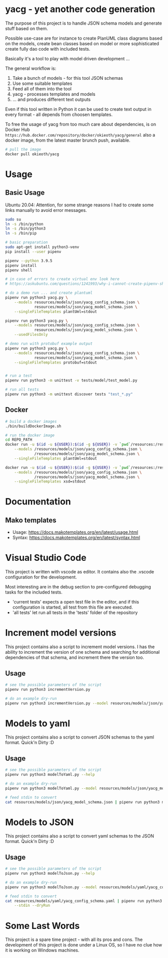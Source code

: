 # yacg - yet another code generation

The purpose of this project is to handle JSON schema models and generate
stuff based on them.

Possible use-case are for instance to create PlanUML class diagrams based
on the models, create bean classes based on model or more sophisticated
create fully dao code with included tests. 

Basically it's a tool to play with model driven development ...

The general workflow is:
1. Take a bunch of models - for this tool JSON schemas
2. Use some suitable templates
3. Feed all of them into the tool
4. yacg - processes templates and models
5. ... and produces different text outputs

Even if this tool written in Python it can be used to create text output
in every format - all depends from choosen templates.

To free the usage of yacg from too much care about dependencies, is on 
Docker Hub `https://hub.docker.com/repository/docker/okieoth/yacg/general` 
also a docker image, from the latest master brunch push, available. 

```bash
# pull the image
docker pull okieoth/yacg
```

# Usage
## Basic Usage

Ubuntu 20.04: Attention, for some strange reasons I had to create some links manually to avoid error messages.

```bash
sudo su
ln -s /bin/python
ln -s /bin/python3
ln -s /bin/pip
```

```bash
# basic preparation
sudo apt-get install python3-venv
pip install --user pipenv

pipenv --python 3.9.5
pipenv install
pipenv shell

# in case of errors to create virtual env look here
# https://askubuntu.com/questions/1241993/why-i-cannot-create-pipenv-shell-in-ubuntu-20-04-lts-with-python3-8

# do a demo run ... and create plantuml
pipenv run python3 yacg.py \
    --models resources/models/json/yacg_config_schema.json \
             resources/models/json/yacg_model_schema.json \
    --singleFileTemplates plantUml=stdout

pipenv run python3 yacg.py \
    --models resources/models/json/yacg_config_schema.json \
             resources/models/json/yacg_model_schema.json \
    --usedFilesOnly

# demo run with protobuf example output
pipenv run python3 yacg.py \
    --models resources/models/json/yacg_config_schema.json \
             resources/models/json/yacg_model_schema.json \
    --singleFileTemplates protobuf=stdout


# run a test
pipenv run python3 -m unittest -v tests/model/test_model.py

# run all tests
pipenv run python3 -m unittest discover tests "test_*.py"
```
## Docker
```bash
# build a docker images
./bin/buildDockerImage.sh

# run the docker image
cd REPO_PATH
docker run -u $(id -u ${USER}):$(id -g ${USER}) -v `pwd`/resources:/resources --rm -t okieoth/yacg:0.13.0 \
    --models /resources/models/json/yacg_config_schema.json \
             /resources/models/json/yacg_model_schema.json \
    --singleFileTemplates plantUml=stdout

docker run -u $(id -u ${USER}):$(id -g ${USER}) -v `pwd`/resources:/resources --rm -t okieoth/yacg:0.13.0 \
    --models /resources/models/json/yacg_config_schema.json \
             /resources/models/json/yacg_model_schema.json \
    --singleFileTemplates xsd=stdout

```

# Documentation

## Mako templates
* Usage: https://docs.makotemplates.org/en/latest/usage.html
* Syntax: https://docs.makotemplates.org/en/latest/syntax.html

# Visual Studio Code
This project is written with vscode as editor. It contains also the .vscode configuration for the development.

Most interesting are in the debug section to pre-configured debugging tasks for the included tests.

* 'current tests' expects a open test file in the editor, and if this configuration is started, all test from this file are executed.
* 'all tests' let run all tests in the 'tests' folder of the repository

# Increment model versions
This project contains also a script to increment model versions. I has the ability to increment the version of one schema and searching for additional dependencies of that schema, and increment there the version too.

## Usage
```bash
# see the possible parameters of the script
pipenv run python3 incrementVersion.py

# do an example dry-run
pipenv run python3 incrementVersion.py --model resources/models/json/yacg_model_schema.json --version minor
```


# Models to yaml
This project contains also a script to convert JSON schemas to the yaml format. Quick'n Dirty :D

## Usage
```bash
# see the possible parameters of the script
pipenv run python3 modelToYaml.py --help

# do an example dry-run
pipenv run python3 modelToYaml.py --model resources/models/json/yacg_model_schema.json --dryRun

# feed stdin to convert
cat resources/models/json/yacg_model_schema.json | pipenv run python3 modelToYaml.py --stdin --dryRun
```

# Models to JSON
This project contains also a script to convert yaml schemas to the JSON format. Quick'n Dirty :D

## Usage
```bash
# see the possible parameters of the script
pipenv run python3 modelToJson.py --help

# do an example dry-run
pipenv run python3 modelToJson.py --model resources/models/yaml/yacg_config_schema.yaml --dryRun

# feed stdin to convert
cat resources/models/yaml/yacg_config_schema.yaml | pipenv run python3 modelToJson.py \
    --stdin --dryRun
```

# Some Last Words
This project is a spare time project - with all its pros and cons. The development of this project is done under a Linux OS, so I have no clue how it is working on Windows machines. 
